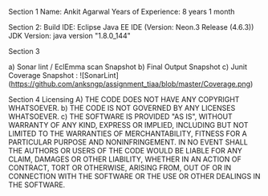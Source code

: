 Section 1
	Name: Ankit Agarwal
	Years of Experience: 8 years 1 month

Section 2: 
	Build IDE: Eclipse Java EE IDE (Version: Neon.3 Release (4.6.3))
	JDK Version: java version "1.8.0_144"

Section 3 

a)	Sonar lint / EclEmma scan Snapshot 
b)	Final Output Snapshot 
c)	Junit Coverage Snapshot : 
        ![SonarLint] (https://github.com/anksngp/assignment_tiaa/blob/master/Coverage.png)

Section 4 
Licensing 
A)	THE CODE DOES NOT HAVE ANY COPYRIGHT WHATSOEVER. 
b)	THE CODE IS NOT GOVERNED BY ANY LICENSES WHATSOEVER. 
c)	THE SOFTWARE IS PROVIDED "AS IS", WITHOUT WARRANTY OF ANY KIND, EXPRESS OR IMPLIED, INCLUDING BUT NOT LIMITED TO THE WARRANTIES OF MERCHANTABILITY, FITNESS FOR A PARTICULAR PURPOSE AND NONINFRINGEMENT. IN NO EVENT SHALL THE AUTHORS OR USERS OF THE CODE WOULD BE LIABLE FOR ANY CLAIM, DAMAGES OR OTHER LIABILITY, WHETHER IN AN ACTION OF CONTRACT, TORT OR OTHERWISE, ARISING FROM, OUT OF OR IN CONNECTION WITH THE SOFTWARE OR THE USE OR OTHER DEALINGS IN THE SOFTWARE.
